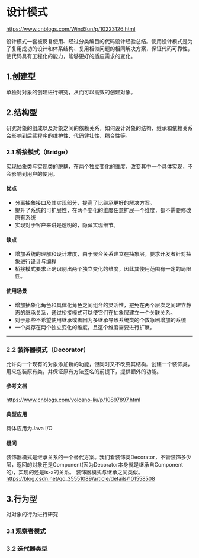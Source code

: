 # 设计模式
https://www.cnblogs.com/WindSun/p/10223126.html

设计模式一套被反复使用、经过分类编目的代码设计经验总结。使用设计模式是为了复用成功的设计和体系结构、复用相似问题的相同解决方案，保证代码可靠性，使代码具有工程化的能力，能够更好的适应需求的变化。

## 1.创建型
单独对对象的创建进行研究，从而可以高效的创建对象。
## 2.结构型
研究对象的组成以及对象之间的依赖关系，如何设计对象的结构、继承和依赖关系会影响到后续程序的维护性、代码健壮性、耦合性等。
### 2.1 桥接模式（Bridge）
实现抽象类与实现类的脱耦，在两个独立变化的维度，改变其中一个具体实现，不会影响到用户的使用。
#### 优点
* 分离抽象接口及其实现部分，提高了比继承更好的解决方案。
* 提升了系统的可扩展性，在两个变化的维度任意扩展一个维度，都不需要修改原有系统
* 实现对于客户来讲是透明的，隐藏实现细节。
#### 缺点
* 增加系统的理解和设计难度，由于聚合关系建立在抽象层，要求开发者针对抽象进行设计与编程
* 桥接模式要求正确识别出两个独立变化的维度，因此其使用范围有一定的局限性。
#### 使用场景
* 增加抽象化角色和具体化角色之间组合的灵活性，避免在两个层次之间建立静态的继承关系，通过桥接模式可以使它们在抽象层建立一个关联关系。
* 对于那些不希望使用继承或者因为多继承导致系统类的个数急剧增加的系统
* 一个类存在两个独立变化的维度，且这个维度需要进行扩展。

----------------------
### 2.2 装饰器模式（Decorator）
允许向一个现有的对象添加新的功能，但同时又不改变其结构。创建一个装饰类，用来包装原有类，并保证原有方法签名的前提下，提供额外的功能。
#### 参考文档
https://www.cnblogs.com/volcano-liu/p/10897897.html
#### 典型应用
具体应用为Java I/O
#### 疑问
装饰器模式是继承关系的一个替代方案。我们看装饰类Decorator，不管装饰多少层，返回的对象还是Component(因为Decorator本身就是继承自Component的)，实现的还是is-a的关系。
装饰器模式与继承之间类似。
https://blog.csdn.net/qq_35551089/article/details/101558508
## 3.行为型
对对象的行为进行研究
### 3.1 观察者模式
### 3.2 迭代器类型